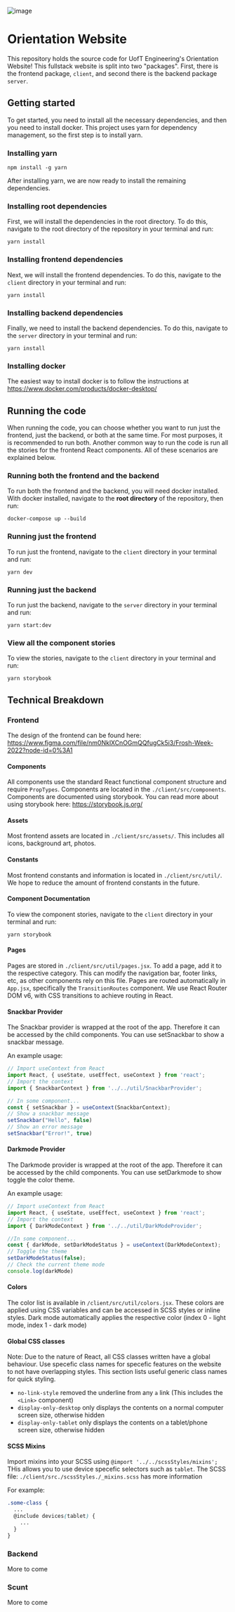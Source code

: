 ![image](https://user-images.githubusercontent.com/50821962/195210327-87d8570e-d5c1-4704-be5b-eb2a609c0972.png)

# Orientation Website
This repository holds the source code for UofT Engineering's Orientation Website! This fullstack website is 
split into two "packages". First, there is the frontend package, `client`, and second there is the backend
package `server`.
## Getting started
To get started, you need to install all the necessary dependencies, and then you need to install docker. This project uses yarn
for dependency management, so the first step is to install yarn.
### Installing yarn
 ```shell
 npm install -g yarn
```
After installing yarn, we are now ready to install the remaining dependencies.
### Installing root dependencies
First, we will install the dependencies in the root directory. To do this, navigate to the root directory of
the repository in your terminal and run:
```shell
yarn install
```
### Installing frontend dependencies
Next, we will install the frontend dependencies. To do this, navigate to the `client` directory in your 
terminal and run:
```shell
yarn install
```
### Installing backend dependencies
Finally, we need to install the backend dependencies. To do this, navigate to the `server` directory in 
your terminal and run:
```shell
yarn install
```
### Installing docker
The easiest way to install docker is to follow the instructions at https://www.docker.com/products/docker-desktop/
## Running the code
When running the code, you can choose whether you want to run just the frontend, just the backend, or both
at the same time. For most purposes, it is recommended to run both. Another common way to run the code is 
run all the stories for the frontend React components. All of these scenarios are explained below.
### Running both the frontend and the backend
To run both the frontend and the backend, you will need docker installed. With docker installed,
navigate to the **root directory** of the repository, then run:
```shell
docker-compose up --build
```
### Running just the frontend
To run just the frontend, navigate to the `client` directory in your terminal and run:
```shell
yarn dev
```
### Running just the backend
To run just the backend, navigate to the `server` directory in your terminal and run:
```shell
yarn start:dev
```
### View all the component stories
To view the stories, navigate to the `client` directory in your terminal and run:
```shell
yarn storybook
```

## Technical Breakdown
### Frontend
The design of the frontend can be found here: https://www.figma.com/file/nm0NklXCnOGmQQfugCk5i3/Frosh-Week-2022?node-id=0%3A1
#### Components
All components use the standard React functional component structure and require `PropTypes`. Components are located in the `./client/src/components`. Components are documented using storybook. You can read more about using storybook here: https://storybook.js.org/
#### Assets
Most frontend assets are located in `./client/src/assets/`. This includes all icons, background art, photos.
#### Constants
Most frontend constants and information is located in `./client/src/util/`. We hope to reduce the amount of frontend constants in the future.
#### Component Documentation
To view the component stories, navigate to the `client` directory in your terminal and run:
```shell
yarn storybook
```
#### Pages
Pages are stored in `./client/src/util/pages.jsx`. To add a page, add it to the respective category. This can modify the navigation bar, footer links, etc, as other components rely on this file. Pages are routed automatically in `App.jsx`, specifically the `TransitionRoutes` component. We use React Router DOM v6, with CSS transitions to achieve routing in React.
#### Snackbar Provider
The Snackbar provider is wrapped at the root of the app. Therefore it can be accessed by the child components. You can use setSnackbar to show a snackbar message. 

An example usage:
```js
// Import useContext from React
import React, { useState, useEffect, useContext } from 'react';
// Import the context
import { SnackbarContext } from '../../util/SnackbarProvider';

// In some component...
const { setSnackbar } = useContext(SnackbarContext);
// Show a snackbar message
setSnackbar("Hello", false)
// Show an error message
setSnackbar("Error!", true)
```
#### Darkmode Provider
The Darkmode provider is wrapped at the root of the app. Therefore it can be accessed by the child components. You can use setDarkmode to show toggle the color theme. 

An example usage:
```js
// Import useContext from React
import React, { useState, useEffect, useContext } from 'react';
// Import the context
import { DarkModeContext } from '../../util/DarkModeProvider';

//In some component...
const { darkMode, setDarkModeStatus } = useContext(DarkModeContext);
// Toggle the theme
setDarkModeStatus(false);
// Check the current theme mode
console.log(darkMode)
```
#### Colors
The color list is available in `/client/src/util/colors.jsx`. These colors are applied using CSS variables and can be accessed in SCSS styles or inline styles. Dark mode automatically applies the respective color (index 0 - light mode, index 1 - dark mode)
#### Global CSS classes
Note: Due to the nature of React, all CSS classes written have a global behaviour. Use specefic class names for specefic features on the website to not have overlapping styles. This section lists useful generic class names for quick styling.
* `no-link-style` removed the underline from any `a` link (This includes the `<Link>` component)
* `display-only-desktop` only displays the contents on a normal computer screen size, otherwise hidden
* `display-only-tablet` only displays the contents on a tablet/phone screen size, otherwise hidden
#### SCSS Mixins 
Import mixins into your SCSS using `@import '../../scssStyles/mixins';`
THis allows you to use device specefic selectors such as `tablet`. The SCSS file: `./client/src./scssStyles./_mixins.scss` has more information

For example:
```SCSS
.some-class {
  ...
  @include devices(tablet) {
    ...
  }
}
```
### Backend
More to come
### Scunt
More to come
